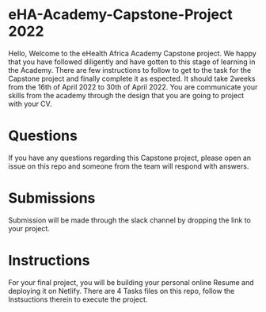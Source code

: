 # eHA-Academy-Capstone-Project 2022
Hello, Welcome to the eHealth Africa Academy Capstone project. We happy that you have followed diligently and have gotten to this stage of learning in the Academy. There are few instructions to follow to get to the task for the Capstone project and finally complete it as espected. It should take 2weeks from the 16th of April 2022 to 30th of April 2022. You are communicate your skills from the academy through the design that you are going to project with your CV.
# Questions
If you have any questions regarding this Capstone project, please open an issue on this repo and someone from the team will respond with answers.

# Submissions
Submission will be made through the slack channel by dropping the link to your project.
# Instructions
For your final project, you will be building your personal online Resume and deploying it on Netlify. There are 4 Tasks files on this repo, follow the Instsuctions therein to execute the project.


